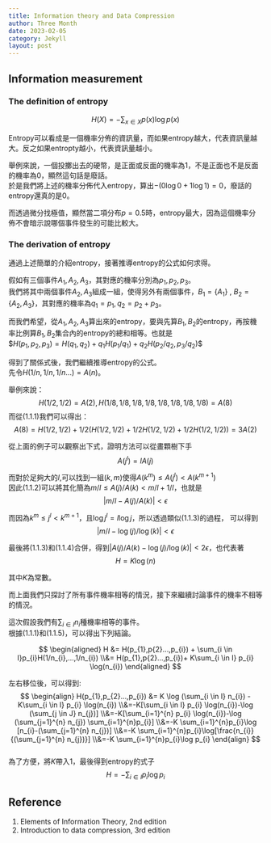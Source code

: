 ```yaml
---
title: Information theory and Data Compression
author: Three Month
date: 2023-02-05
category: Jekyll
layout: post
---
```


## Information measurement
### The definition of entropy
$$H(X) =  - \sum_{x \in X} p(x) \log p(x)$$

Entropy可以看成是一個機率分佈的資訊量，而如果entropy越大，代表資訊量越大。反之如果entropty越小，代表資訊量越小。

舉例來說，一個投擲出去的硬幣，是正面或反面的機率為1，不是正面也不是反面的機率為0，顯然這句話是廢話。  
於是我們將上述的機率分佈代入entropy，算出$-( 0 \log 0+ 1 \log 1 ) = 0$，廢話的entropy還真的是0。  

而透過微分找極值，顯然當二項分布$p=0.5$時，entropy最大，因為這個機率分佈不會暗示說哪個事件發生的可能比較大。

### The derivation of entropy
通過上述簡單的介紹entropy，接著推導entropy的公式如何求得。  

假如有三個事件$A_{1},A_{2},A_{3}$，其對應的機率分別為$p_{1},p_{2},p_{3}$。  
我們將其中兩個事件$A_{2},A_{3}$組成一組，使得另外有兩個事件，$B_{1} = \{ A_{1} \}$ $,$ $B_{2} = \{ A_{2} , A_{3} \}$，其對應的機率為$q_{1}=p_{1},q_{2}=p_{2}+p_{3}$。

而我們希望，從$A_{1},A_{2},A_{3}$算出來的entropy，要與先算$B_{1},B_{2}$的entropy，再按機率比例算$B_{1},B_{2}$集合內的entropy的總和相等。也就是  
$$H(p_{1},p_{2},p_{3})=H(q_{1},q_{2})+q_{1}H(p_{1}/q_{1})+q_{2}H(p_{2}/q_{2},p_{3}/q_{2})\tag{1.1.1}\$$

得到了關係式後，我們繼續推導entropy的公式。  
先令$H(1/n,1/n,1/n...)=A(n)$。  

舉例來說：  
$$H(1/2,1/2)=A(2),H(1/8,1/8,1/8,1/8,1/8,1/8,1/8,1/8)=A(8)$$
而從$(1.1.1)$我們可以得出：  
$$A(8)=H(1/2,1/2)+1/2(H(1/2,1/2)+1/2H(1/2,1/2)+1/2H(1/2,1/2))=3A(2)$$

從上面的例子可以觀察出下式，證明方法可以從畫顆樹下手
$$\tag{1.1.2}A(j^l)=lA(j)$$

而對於足夠大的$l$,可以找到一組$(k,m)$使得$A(k^m) \le A(j^l)<A(k^{m+1})$  
因此$(1.1.2)$可以將其化簡為$m/l \le A(j)/A(k) < m/l + 1/l$，也就是
$$\tag{1.1.3}|m/l - A(j)/A(k)| < \epsilon$$

而因為$k^m \le j^l<k^{m+1}$，且$\log{j^l} = l \log j$，所以透過類似$(1.1.3)$的過程，
可以得到$$\tag{1.1.4}|m/l - \log (j)/ \log(k)| < \epsilon$$

最後將$(1.1.3)$和$(1.1.4)$合併，得到$|A(j)/A(k) - \log (j)/ \log(k)| <2 \epsilon$，也代表著  
$$\tag{1.1.5}H=K \log (n)$$

其中$K$為常數。

而上面我們只探討了所有事件機率相等的情況，接下來繼續討論事件的機率不相等的情況。

這次假設我們有$\sum_{i \in I} n_{i}$種機率相等的事件。  
根據$(1.1.1)$和$(1.1.5)$，可以得出下列結論。  

$$
\begin{aligned}
H &= H(p_{1},p{2}...,p_{i}) + \sum_{i \in I}p_{i}H(1/n_{i},...,1/n_{i})
\\&= H(p_{1},p{2}...,p_{i})+ K\sum_{i \in I} p_{i} \log(n_{i})
\end{aligned}
$$

左右移位後，可以得到:  
$$
\begin{align}
H(p_{1},p_{2}...,p_{i}) 
  &= K \log (\sum_{i \in I} n_{i}) - K\sum_{i \in I} p_{i} \log(n_{i})
\\&=-K[\sum_{i \in I} p_{i} \log(n_{i})-\log (\sum_{j \in J} n_{j})]
\\&=-K[\sum_{i=1}^{n} p_{i} \log(n_{i})-\log (\sum_{j=1}^{n} n_{j}) \sum_{i=1}^{n}p_{i}]
\\&=-K \sum_{i=1}^{n}p_{i}\log [n_{i}-(\sum_{j=1}^{n} n_{j})]
\\&=-K \sum_{i=1}^{n}p_{i}\log[\frac{n_{i}}{(\sum_{j=1}^{n} n_{j})}]
\\&=-K \sum_{i=1}^{n}p_{i}\log p_{i}
\end{align}
$$  
為了方便，將$K$帶入$1$，最後得到entropy的式子  
$$\tag{1.1}H=-\sum_{i \in I}p_{i}\log p_{i}$$

## Reference
1. Elements of Information Theory, 2nd edition
2. Introduction to data compression, 3rd edition